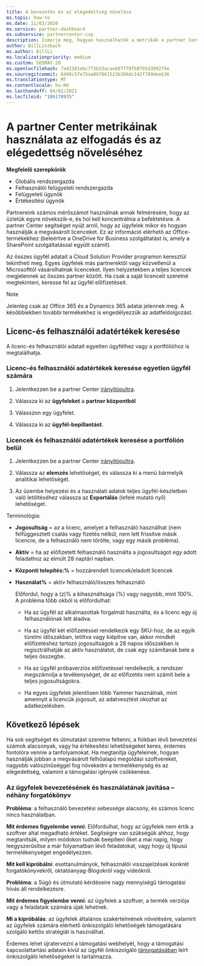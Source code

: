 ```yaml
---
title: A bevezetés és az elégedettség növelése
ms.topic: how-to
ms.date: 11/03/2020
ms.service: partner-dashboard
ms.subservice: partnercenter-csp
description: Ismerje meg, hogyan használhatók a metrikák a partner Centerben. A metrikák megmutatják, hogy az üzlet egyre növekszik-e, hogyan használják az ügyfelek a licenceket, és hol kell összpontosítaniuk a beruházásokra.
author: BillLinzbach
ms.author: BillLi
ms.localizationpriority: medium
ms.custom: SEOMAY.20
ms.openlocfilehash: 7a42381e6c7f3b33acae887f78fb87b5d309279e
ms.sourcegitcommit: 6498c57e75aa097861523b206dc142f789deeb36
ms.translationtype: MT
ms.contentlocale: hu-HU
ms.lasthandoff: 04/02/2021
ms.locfileid: "106178935"
---
```

# <a name="use-metrics-in-partner-center-to-increase-adoption-and-satisfaction"></a>A partner Center metrikáinak használata az elfogadás és az elégedettség növeléséhez

**Megfelelő szerepkörök**

- Globális rendszergazda
- Felhasználói felügyeleti rendszergazda
- Felügyeleti ügynök
- Értékesítési ügynök

Partnereink számos mérőszámot használnak annak felmérésére, hogy az üzletük egyre növekszik-e, és hol kell koncentrálnia a befektetésre. A partner Center segítséget nyújt arról, hogy az ügyfelek mikor és hogyan használják a megvásárolt licenceket. Ez az információ elérhető az Office-termékekhez (beleértve a OneDrive for Business szolgáltatást is, amely a SharePoint szolgáltatással együtt számít).

Az összes ügyfél adatait a Cloud Solution Provider programon keresztül tekintheti meg. Egyes ügyfelek más partnerektől vagy közvetlenül a Microsofttól vásárolhatnak licenceket. Ilyen helyzetekben a teljes licencek megjelennek az összes partner között. Ha csak a saját licenceit szeretné megtekinteni, keresse fel az ügyfél előfizetéseit.

> [!NOTE]  
> Jelenleg csak az Office 365 és a Dynamics 365 adatai jelennek meg. A későbbiekben további termékekhez is engedélyezzük az adatfeldolgozást.

## <a name="find-license-and-user-data"></a>Licenc-és felhasználói adatértékek keresése

A licenc-és felhasználói adatait egyetlen ügyfélhez vagy a portfólióhoz is megtalálhatja.

### <a name="find-license-and-user-data-for-a-single-customer"></a>Licenc-és felhasználói adatértékek keresése egyetlen ügyfél számára

1. Jelentkezzen be a partner Center [irányítópultra](https://partner.microsoft.com/dashboard).

2. Válassza ki az **ügyfeleket** a **partner központból**

3. Válasszon egy ügyfelet.

4. Válassza ki az **ügyfél-bepillantást**.

### <a name="find-license-and-user-data-across-your-portfolio"></a>Licencek és felhasználói adatértékek keresése a portfólión belül

1. Jelentkezzen be a partner Center [irányítópultra](https://partner.microsoft.com/dashboard).

2. Válassza az **elemzés** lehetőséget, és válassza ki a menü bármelyik analitikai lehetőségét.

3. Az üzembe helyezési és a használati adatok teljes ügyfél-készletben való letöltéséhez válassza az **Exportálás** (lefelé mutató nyíl) lehetőséget.

Terminológia:

- **Jogosultság** = az a licenc, amelyet a felhasználó használhat (nem felfüggesztett csalás vagy fizetés nélkül, nem lett frissítve másik licencre, de a felhasználó nem törölte, vagy egy másik probléma).

- **Aktív** = ha az előfizetett felhasználó használta a jogosultságot egy adott feladathoz az elmúlt 28 naptári napban.

- **Központi telepítés:%** = hozzárendelt licencek/eladott licencek

- **Használat%** = aktív felhasználó/összes felhasználó

   Előfordul, hogy a (z)% a kihasználtsága (%) vagy nagyobb, mint 100%. A probléma több okból is előfordulhat:

  - Ha az ügyfél az alkalmazottak forgalmát használta, és a licenc egy új felhasználónak lett átadva.

  - Ha az ügyfél két előfizetéssel rendelkezik egy SKU-hoz, de az egyik türelmi időszakban, letiltva vagy kiépítve van, akkor mindkét előfizetéshez tartozó jogosultságok a 28 napos időszakban is regisztrálhatják az aktív használatot, de csak egy számítanak bele a teljes összegbe.

  - Ha az ügyfél próbaverziós előfizetéssel rendelkezik, a rendszer megszámolja a tevékenységet, de az előfizetés nem számít bele a teljes jogosultságokra.

  - Ha egyes ügyfelek jelentősen több Yammer használnak, mint amennyit a licencük jogosult, az adatvesztést okozhat az adatkezelésben.

## <a name="next-steps"></a>Következő lépések

Ha sok segítséget és útmutatást szeretne feltenni, a fiókban lévő bevezetési számok alacsonyak, vagy ha értékesítési lehetőségeket keres, érdemes fontolóra vennie a tanfolyamokat. Ha megtanítja ügyfeleinek, hogyan használják jobban a megvásárolt felhőalapú megoldási szoftvereket, nagyobb valószínűséggel fog növekedni a termelékenység és az elégedettség, valamint a támogatási igények csökkenése.

### <a name="considering-how-to-improve-customer-adoption-and-usage---a-couple-scenarios"></a>Az ügyfelek bevezetésének és használatának javítása – néhány forgatókönyv

**Probléma**: a felhasználó bevezetési sebessége alacsony, és számos licenc nincs használatban.

**Mit érdemes figyelembe venni**: Előfordulhat, hogy az ügyfelek nem értik a szoftver által megadható értéket. Segítségre van szükségük ahhoz, hogy megtanítsák, milyen módokon tudnák beépíteni őket a mai napig, hogy leegyszerűsítse a már folyamatban lévő feladatokat, vagy hogy új típusú termelékenységet engedélyezzen.

**Mit kell kipróbálni**: esettanulmányok, felhasználói visszajelzések konkrét forgatókönyvekről, oktatóanyag-Blogokról vagy videókról.

**Probléma**: a Súgó és útmutató kérdéseire nagy mennyiségű támogatási hívás áll rendelkezésre.

**Mit érdemes figyelembe venni**: az ügyfelek a szoftver, a termék verziója vagy a feladataik számára újak lehetnek.

**Mi a kipróbálás**: az ügyfelek általános szakértelmének növelésére, valamint az ügyfelek számára elérhető önkiszolgáló lehetőségek támogatására szolgáló kettős stratégiát is használhat.

Érdemes lehet újratervezni a támogatási webhelyét, hogy a támogatási kapcsolattartási adatain kívül az ügyfél önkiszolgáló [támogatásában](customer-self-support.md) leírt önkiszolgáló lehetőségeket is tartalmazza.

